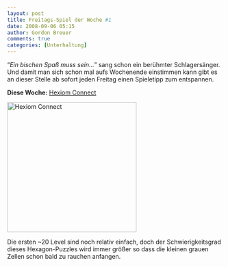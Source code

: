 ```yaml
---
layout: post
title: Freitags-Spiel der Woche #1
date: 2008-09-06 05:15
author: Gordon Breuer
comments: true
categories: [Unterhaltung]
---
```

<p>
&ldquo;<em>Ein bischen Spa&szlig; muss sein&hellip;</em>&rdquo; sang schon ein ber&uuml;hmter Schlagers&auml;nger. Und damit man sich schon mal aufs Wochenende einstimmen kann gibt es an dieser Stelle ab sofort jeden Freitag einen Spieletipp zum entspannen. 
</p>
<p>
<strong>Diese Woche:</strong> <a href="http://www.arcadecabin.com/play/hexiom_connect.html" target="_blank">Hexiom Connect</a> 
</p>
<p>
<a href="http://www.arcadecabin.com/play/hexiom_connect.html" target="_blank"><img style="border: 0px" src="http://anheledirwp.blob.core.windows.net/wordpress/2008/09/image_4.png" border="0" alt="Hexiom Connect" title="Hexiom Connect" width="302" height="304" /></a> 
</p>
<p>
Die ersten ~20 Level sind noch relativ einfach, doch der Schwierigkeitsgrad dieses Hexagon-Puzzles wird immer gr&ouml;&szlig;er so dass die kleinen grauen Zellen schon bald zu rauchen anfangen. 
</p>
